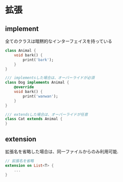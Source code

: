 # 拡張

## implement

全てのクラスは暗黙的なインターフェイスを持っている

```dart
class Animal {
    void bark() {
        print('bark');
    }
}

/// implementsした場合は、オーバーライドが必須
class Dog implements Animal {
    @override
    void bark() {
        print('wanwan');
    }
}

/// extendsした場合は、オーバーライドが任意
class Cat extends Animal {
}
```

## extension

拡張名を省略した場合は、同一ファイルからのみ利用可能.

```dart
// 拡張名を省略
extension on List<T> {
    ...
}
```